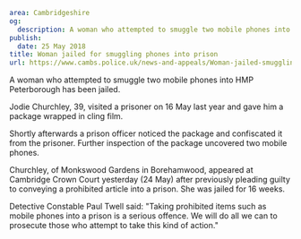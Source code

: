 ```yaml
area: Cambridgeshire
og:
  description: A woman who attempted to smuggle two mobile phones into HMP Peterborough has been jailed.
publish:
  date: 25 May 2018
title: Woman jailed for smuggling phones into prison
url: https://www.cambs.police.uk/news-and-appeals/Woman-jailed-smuggling-phone-prison
```

A woman who attempted to smuggle two mobile phones into HMP Peterborough has been jailed.

Jodie Churchley, 39, visited a prisoner on 16 May last year and gave him a package wrapped in cling film.

Shortly afterwards a prison officer noticed the package and confiscated it from the prisoner. Further inspection of the package uncovered two mobile phones.

Churchley, of Monkswood Gardens in Borehamwood, appeared at Cambridge Crown Court yesterday (24 May) after previously pleading guilty to conveying a prohibited article into a prison. She was jailed for 16 weeks.

Detective Constable Paul Twell said: "Taking prohibited items such as mobile phones into a prison is a serious offence. We will do all we can to prosecute those who attempt to take this kind of action."
